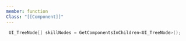```yaml
---
member: function
Class: "[[Component]]"
---
```



```CPP
 UI_TreeNode[] skillNodes = GetComponentsInChildren<UI_TreeNode>();
```